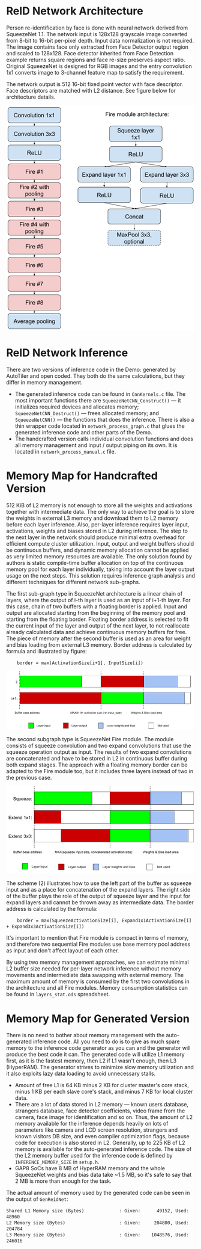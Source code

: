 ReID Network Architecture
=========================

Person re-identification by face is done with neural network derived from SqueezeNet 1.1. The network input is 128x128 grayscale image converted from 8-bit to 16-bit per-pixel depth. Input data normalization is not required. The image contains face only extracted from Face Detector output region and scaled to 128x128. Face detector inherited from Face Detection example returns square regions and face re-size preserves aspect ratio. Original SqueezeNet is designed for RGB images and the entry convolution 1x1 converts image to 3-channel feature map to satisfy the requirement.

The network output is 512 16-bit fixed point vector with face descriptor. Face descriptors are matched with L2 distance. See figure below for architecture details.

![](images/network_architecture.png)

ReID Network Inference
======================

There are two versions of inference code in the Demo: generated by AutoTiler and open coded. They both do the same calculations, but they differ in memory management.
- The generated inference code can be found in `CnnKernels.c` file. The most important functions there are `SqueezeNetCNN_Construct()` — it initializes required devices and allocates memory; `SqueezeNetCNN_Destruct()` — frees allocated memory; and `SqueezeNetCNN()` — the functions that does the inference. There is also a thin wrapper code located in `network_process_graph.c` that glues the generated inference code and other parts of the Demo.
- The handcrafted version calls individual convolution functions and does all memory management and input / output piping on its own. It is located in `network_process_manual.c` file.

Memory Map for Handcrafted Version
==================================

512 KiB of L2 memory is not enough to store all the weights and activations together with intermediate data. The only way to achieve the goal is to store the weights in external L3 memory and download them to L2 memory before each layer inference. Also, per-layer inference requires layer input, activations, weights and biases stored in L2 during inference. The step to the next layer in the network should produce minimal extra overhead for efficient compute cluster utilization. Input, output and weight buffers should be continuous buffers, and dynamic memory allocation cannot be applied as very limited memory resources are available. The only solution found by authors is static compile-time buffer allocation on top of the continuous memory pool for each layer individually, taking into account the layer output usage on the next steps. This solution requires inference graph analysis and different techniques for different network sub-graphs.

The first sub-graph type in SqueezeNet architecture is a linear chain of layers, where the output of i-th layer is used as an input of i+1-th layer. For this case, chain of two buffers with a floating border is applied. Input and output are allocated starting from the beginning of the memory pool and starting from the floating border. Floating border address is selected to fit the current input of the layer and output of the next layer, to not reallocate already calculated data and achieve continuous memory buffers for free. The piece of memory after the second buffer is used as an area for weight and bias loading from external L3 memory. Border address is calculated by formula and illustrated by figure:

```
    border = max(ActivationSize[i+1], InputSize[i])
```

![](images/simple_convolutions_chain.png)

The second subgraph type is SqueezeNet Fire module. The module consists of squeeze convolution and two expand convolutions that use the squeeze operation output as input. The results of two expand convolutions are concatenated and have to be stored in L2 in continuous buffer during both expand stages. The approach with a floating memory border can be adapted to the Fire module too, but it includes three layers instead of two in the previous case.

![](images/fire_module_convolution_chain.png)

The scheme (2) illustrates how to use the left part of the buffer as squeeze input and as a place for concatenation of the expand layers. The right side of the buffer plays the role of the output of squeeze layer and the input for expand layers and cannot be thrown away as intermediate data. The border address is calculated by the formula:

```
    border = max(SqueezeActivationSize[i], Expand1x1ActivationSize[i] + Expand3x3ActivationSize[i])
```

It's important to mention that Fire module is compact in terms of memory, and therefore two sequential Fire modules use base memory pool address as input and don't affect layout of each other.

By using two memory management approaches, we can estimate minimal L2 buffer size needed for per-layer network inference without memory movements and intermediate data swapping with external memory. The maximum amount of memory is consumed by the first two convolutions in the architecture and all Fire modules. Memory consumption statistics can be found in `layers_stat.ods` spreadsheet.

Memory Map for Generated Version
==================================

There is no need to bother about memory management with the auto-generated inference code. All you need to do is to give as much spare memory to the inference code generator as you can and the generator will produce the best code it can. The generated code will utilize L1 memory first, as it is the fastest memory, then L2 if L1 wasn't enough, then L3 (HyperRAM). The generator strives to minimize slow memory utilization and it also exploits lazy data loading to avoid unnecessary stalls.

- Amount of free L1 is 64 KB minus 2 KB for cluster master's core stack, minus 1 KB per each slave core's stack, and minus 7 KB for local cluster data.
- There are a lot of data stored in L2 memory — known users database, strangers database, face detector coefficients, video frame from the camera, face image for identification and so on. Thus, the amount of L2 memory available for the inference depends heavily on lots of parameters like camera and LCD screen resolution, strangers and known visitors DB size, and even compiler optimization flags, because code for execution is also stored in L2. Generally, up to 225 KB of L2 memory is available for the auto-generated inference code. The size of the L2 memory buffer used for the inference code is defined by `INFERENCE_MEMORY_SIZE` in `setup.h`.
- GAP8 SoCs have 8 MB of HyperRAM memory and the whole SqueezeNet weights and bias data take ~1.5 MB, so it's safe to say that 2 MB is more than enough for the task.

The actual amount of memory used by the generated code can be seen in the output of `GenReidNet`:

```
Shared L1 Memory size (Bytes)             : Given:      49152, Used:      48960
L2 Memory size (Bytes)                    : Given:     204800, Used:     204784
L3 Memory size (Bytes)                    : Given:    1048576, Used:     246016
```
